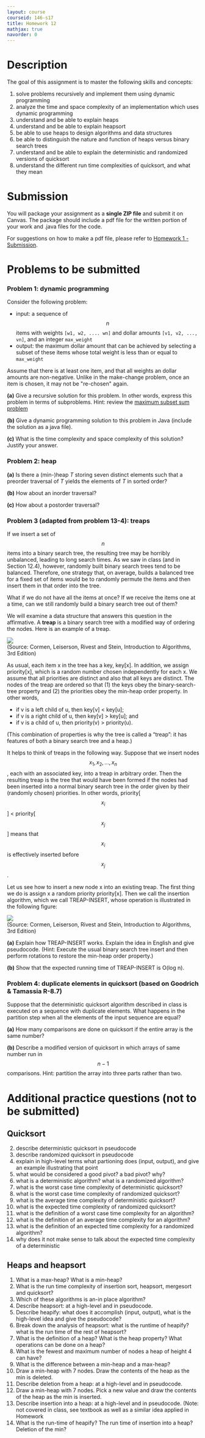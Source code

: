 ```yaml
---
layout: course
courseid: 146-s17
title: Homework 12
mathjax: true
navorder: 0
---
```


# Description

The goal of this assignment is to master the following skills and concepts:

1. solve problems recursively and implement them using dynamic programming
2. analyze the time and space complexity of an implementation which uses dynamic programming
1. understand and be able to explain heaps
2. understand and be able to explain heapsort
3. be able to use heaps to design algorithms and data structures
4. be able to distinguish the nature and function of heaps versus binary search trees
5. understand and be able to explain the deterministic and randomized versions of quicksort
6. understand the different run time complexities of quicksort, and what they mean

# Submission

You will package your assignment as a __single ZIP file__ and submit it on Canvas. The package should include a pdf file for the written portion of your work and .java files for the code.

For suggestions on how to make a pdf file, please refer to [Homework 1 - Submission](homework01.html#Submission).

# Problems to be submitted

### Problem 1: dynamic programming

Consider the following problem:

* input: a sequence of $$n$$ items with weights `[w1, w2, .... wn]` and dollar amounts `[v1, v2, ..., vn]`, and an integer `max_weight`
* output: the maximum dollar amount that can be achieved by selecting a subset of these items whose total weight is less than or equal to `max_weight`

Assume that there is at least one item, and that all weights an dollar amounts are non-negative. Unlike in the make-change problem, once an item is chosen, it may not be "re-chosen" again.

__(a)__ Give a recursive solution for this problem. In other words, express this problem in terms of subproblems. Hint: review the [maximum subset sum problem](//github.com/jnylam/SJSU-cs146-s17/blob/master/04_Backtracking/src/cc/jennylam/cs146/BacktrackingProblems.java)

__(b)__ Give a dynamic programming solution to this problem in Java (include the solution as a java file).

__(c)__ What is the time complexity and space complexity of this solution? Justify your answer.

### Problem 2: heap

__(a)__ Is there a (min-)heap $T$ storing seven distinct elements such that a preorder traversal of $T$ yields the elements of $T$ in sorted order?

__(b)__ How about an inorder traversal?

__(c)__ How about a postorder traversal?

### Problem 3 (adapted from problem 13-4): treaps

If we insert a set of $$n$$ items into a binary search tree, the resulting tree may be horribly unbalanced, leading to long search times. As we saw in class (and in Section 12.4), however, randomly built binary search trees tend to be balanced. Therefore, one strategy that, on average, builds a balanced tree for a fixed set of items would be to randomly permute the items and then insert them in that order into the tree.

What if we do not have all the items at once? If we receive the items one at a time, can we still randomly build a binary search tree out of them?

We will examine a data structure that answers this question in the affirmative. A __treap__ is a binary search tree with a modified way of ordering the nodes. Here is an example of a treap.

![](hw12-fig1.png)  
(Source: Cormen, Leiserson, Rivest and Stein, Introduction to Algorithms, 3rd Edition)

As usual, each item x in the tree has a key, key[x]. In addition, we assign priority[x], which is a random number chosen independently for each x. We assume that all priorities are distinct and also that all keys are distinct. The nodes of the treap are ordered so that (1) the keys obey the binary-search-tree property and (2) the priorities obey the min-heap order property. In other words,

* if v is a left child of u, then key[v] < key[u];
* if v is a right child of u, then key[v] > key[u]; and
* if v is a child of u, then priority(v) > priority(u).

(This combination of properties is why the tree is called a “treap”: it has features of both a binary search tree and a heap.)

It helps to think of treaps in the following way. Suppose that we insert nodes $$x_1,x_2,\dots,x_n$$, each with an associated key, into a treap in arbitrary order. Then the resulting treap is the tree that would have been formed if the nodes had been inserted into a normal binary search tree in the order given by their (randomly chosen) priorities. In other words, priority[$$x_i$$] < priority[$$x_j$$] means that $$x_i$$ is effectively inserted before $$x_j$$.

Let us see how to insert a new node x into an existing treap. The first thing we do is assign x a random priority priority[x]. Then we call the insertion algorithm, which we call TREAP-INSERT, whose operation is illustrated in the following figure:

![](hw12-fig2.png)  
(Source: Cormen, Leiserson, Rivest and Stein, Introduction to Algorithms, 3rd Edition)

__(a)__ Explain how TREAP-INSERT works. Explain the idea in English and give pseudocode. (Hint: Execute the usual binary search tree insert and then perform rotations to restore the min-heap order property.)

__(b)__ Show that the expected running time of TREAP-INSERT is O(log n).


### Problem 4: duplicate elements in quicksort (based on Goodrich & Tamassia R-8.7)

Suppose that the deterministic quicksort algorithm described in class is executed on a sequence with duplicate elements. What happens in the partition step when all the elements of the input sequence are equal?

__(a)__ How many comparisons are done on quicksort if the entire array is the same number?

__(b)__ Describe a modified version of quicksort in which arrays of same number run in $$n-1$$ comparisons. Hint: partition the array into three parts rather than two.

# Additional practice questions (not to be submitted)

## Quicksort

2. describe deterministic quicksort in pseudocode
3. describe randomized quicksort in pseudocode
4. explain in high-level terms what partioning does (input, output), and give an example illustrating that point
5. what would be considered a good pivot? a bad pivot? why?
6. what is a deterministic algorithm? what is a randomized algorithm?
7. what is the worst case time complexity of deterministic quicksort?
8. what is the worst case time complexity of randomized quicksort?
9. what is the average time complexity of deterministic quicksort?
10. what is the expected time complexity of randomized quicksort?
11. what is the definition of a worst case time complexity for an algorithm?
12. what is the definition of an average time complexity for an algorithm?
13. what is the definition of an expected time complexity for a randomized algorithm?
14. why does it not make sense to talk about the expected time complexity of a deterministic 

## Heaps and heapsort

1. What is a max-heap? What is a min-heap?
  2. What is the run time complexity of insertion sort, heapsort, mergesort and quicksort?
  3. Which of these algorithms is an-in place algorithm?
  4. Describe heapsort: at a high-level and in pseudocode.
  5. Describe heapify: what does it accomplish (input, output), what is the high-level idea and give the pseudocode?
  6. Break down the analysis of heapsort: what is the runtime of heapify? what is the run time of the rest of heapsort?
  7. What is the definition of a heap? What is the heap property? What operations can be done on a heap?
  8. What is the fewest and maximum number of nodes a heap of height 4 can have?
  9. What is the difference between a min-heap and a max-heap?
  10. Draw a min-heap with 7 nodes. Draw the contents of the heap as the min is deleted.
  11. Describe deletion from a heap: at a high-level and in pseudocode.
  12. Draw a min-heap with 7 nodes. Pick a new value and draw the contents of the heap as the min is inserted.
  13. Describe insertion into a heap: at a high-level and in pseudocode. (Note: not covered in class, see textbook as well as a similar idea applied in Homework 
  14. What is the run-time of heapify? The run time of insertion into a heap? Deletion of the min?
